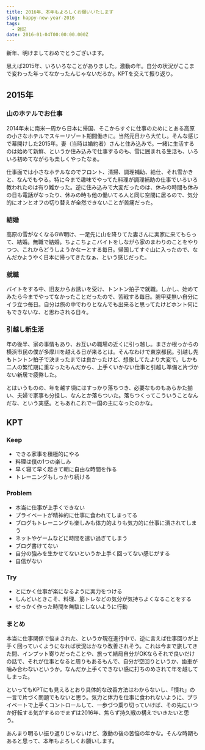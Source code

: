 ```yaml
---
title: 2016年、本年もよろしくお願いいたします
slug: happy-new-year-2016
tags:
  - 雑記
date: 2016-01-04T00:00:00.000Z
---
```

新年、明けましておめでとうございます。

思えば2015年、いろいろなことがありました。激動の年。自分の状況がここまで変わった年ってなかったんじゃないだろか。KPTを交えて振り返り。

## 2015年
### 山のホテルでお仕事
2014年末に南米一周から日本に帰国、そこからすぐに仕事のためにとある高原の小さなホテルでスキーリゾート期間働きに。当然元日から大忙し。そんな感じで幕開けした2015年。妻（当時は婚約者）さんと住み込みで。一緒に生活するのは始めて新鮮、というか住み込みで仕事するのも、雪に囲まれる生活も、いろいろ初めてながらも楽しくやったなぁ。

仕事面では小さなホテルなのでフロント、清掃、調理補助、給仕、それ雪かきと、なんでもやる。特に今まで趣味でやってた料理が調理補助の仕事でいろいろ教われたのは有り難かった。逆に住み込みで大変だったのは、休みの時間も休みの日も電話がなったり、休みの時も他の働いてる人と同じ空間に居るので、気分的にオンとオフの切り替えが全然できないことが苦痛だった。

### 結婚
高原の雪がなくなるGW明け、一足先に山を降りてた妻さんに実家に来てもらって、結婚。無職で結婚。ちょこちょこバイトをしながら家のまわりのことをやりつつ、これからどうしようかなーとする毎日。帰国してすぐ山に入ったので、なんだかようやく日本に帰ってきたなぁ、という感じだった。

### 就職
バイトをする中、旧友からお誘いを受け、トントン拍子で就職。しかし、始めてみたら今までやってなかったことだったので、苦戦する毎日。腑甲斐無い自分にイラ立つ毎日。自分は旅の中でわりとなんでも出来ると思ってたけどホント何にもできないな、と思わされる日々。

### 引越し新生活
年の後半、家の事情もあり、お互いの職場の近くに引っ越し。まさか根っからの横浜市民の僕が多摩川を越える日が来るとは。そんなわけで東京都民。引越し先もトントン拍子で決まったまでは良かったけど、想像してたより大変で。しかも二人の繁忙期に重なったもんだから、上手くいかない仕事と引越し準備と片づかない新居で疲弊した。

とはいうものの、年を越す頃にはすっかり落ちつき、必要なものもあらかた揃い、夫婦で家事も分担し、なんとか落ちついた。落ちつくってこういうことなんだな、という実感。ともあれこれで一国の主になったのかな。

## KPT
### Keep
- できる家事を積極的にやる
- 料理は僕の1つの楽しみ
- 早く寝て早く起きて朝に自由な時間を作る
- トレーニングもしっかり続ける

### Problem
- 本当に仕事が上手くできない
- プライベートが精神的に仕事に食われてしまってる
- ブログもトレーニングも楽しみも体力的よりも気力的に仕事に潰されてしまう
- ネットやゲームなどに時間を遣い過ぎてしまう
- ブログ書けてない
- 自分の強みを生かせてないというか上手く回ってない感じがする
- 自信がない

### Try
- とにかく仕事が楽になるように実力をつける
- しんどいときこそ、料理、筋トレなどの気分が気持ちよくなることをする
- せっかく作った時間を無駄にしないように行動

### まとめ
本当に仕事関係で悩まされた、というか現在進行中で、逆に言えば仕事回りが上手く回っていくようになれば状況はかなり改善されそう。これは今まで旅してきた間、インプット寄りだったことや、旅って結局自分がOKならそれで良いだけの話で、それが仕事となると周りもあるもんで、自分が空回りというか、歯車が噛み合わないというか。なんだか上手くできない感に打ちのめされて年を越してしまった。

といってもKPTにも見えるとおり具体的な改善方法はわからないし、「慣れ」の一言で片づく問題でもないと思う。気力と体力を仕事に食われないように、プライベートで上手くコントロールして、一歩づつ乗り切っていけば、その先にいつか好転する気がするのでまずは2016年、焦らず持久戦の構えでいきたいと思う。

あんまり明るい振り返りじゃないけど、激動の後の苦悩の年かな。そんな時期もあると思って、本年もよろしくお願いします。
